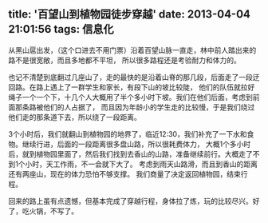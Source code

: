title: '百望山到植物园徒步穿越'
date: 2013-04-04 21:01:56
tags: 信息化
---

从黑山扈出发，（这个口进去不用门票）沿着百望山脉一直走，林中前人踏出来的路不是很宽敞，而且多地都不平坦，
所以很多路程还是考验耐力和体力的。

也记不清楚到底翻过几座山了，走的最快的是沿着山脊的那几段，后面走了一段迂回路。在路上遇上了一群学生和家长，有段下山的坡比较陡，
他们的队伍就拉好绳子一个一个下，十几个人大概用了半个多小时下坡。我们在他们后面，考虑到前面那条路被他们的人占据了，
而且因为年龄小的学生走的比较慢，于是我们绕过他们走的那条道下去，所以绕了一段距离。

3个小时后，我们就翻山到植物园的地界了，临近12:30，我们补充了一下水和食物。继续行进，后面的一段距离很多盘山路，所以很耗费体力，
大概1个多小时后，就到植物园里面了，然后我们找到去香山的山路，准备继续前行。大概走了不到1个小时，天工作雨，不一会就下大了。
考虑到雨天山路滑，而且到香山的距离还有两座山，现在的体力恐怕不够支撑。 我们商量了决定返回植物园，结束行程。

回来的路上虽有点遗憾，但基本完成了穿越行程，身体拉了炼，玩的比较尽兴。好了，吃火锅，不写了。